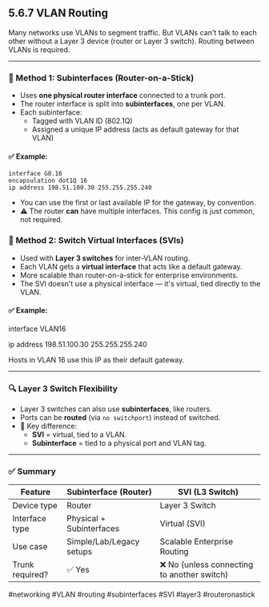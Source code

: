 ## 5.6.7 VLAN Routing

Many networks use VLANs to segment traffic. But VLANs can't talk to each other without a Layer 3 device (router or Layer 3 switch). Routing between VLANs is required.

---

### 🧱 Method 1: Subinterfaces (Router-on-a-Stick)

- Uses **one physical router interface** connected to a trunk port.
- The router interface is split into **subinterfaces**, one per VLAN.
- Each subinterface:
  - Tagged with VLAN ID (802.1Q)
  - Assigned a unique IP address (acts as default gateway for that VLAN)

#### ✅ Example:
```shell
interface G0.16
encapsulation dot1Q 16
ip address 198.51.100.30 255.255.255.240
```
- You can use the first or last available IP for the gateway, by convention.
- ⚠️ The router **can** have multiple interfaces. This config is just common, not required.
### 🧱 Method 2: Switch Virtual Interfaces (SVIs)

- Used with **Layer 3 switches** for inter-VLAN routing.
- Each VLAN gets a **virtual interface** that acts like a default gateway.
- More scalable than router-on-a-stick for enterprise environments.
- The SVI doesn't use a physical interface — it's virtual, tied directly to the VLAN.
#### ✅ Example:
interface VLAN16

ip address 198.51.100.30 255.255.255.240

Hosts in VLAN 16 use this IP as their default gateway.

---
### 🔍 Layer 3 Switch Flexibility

- Layer 3 switches can also use **subinterfaces**, like routers.
- Ports can be **routed** (via `no switchport`) instead of switched.
- 🧠 Key difference:
    - **SVI** = virtual, tied to a VLAN.
    - **Subinterface** = tied to a physical port and VLAN tag.
        

---
### ✅ Summary

|Feature|Subinterface (Router)|SVI (L3 Switch)|
|---|---|---|
|Device type|Router|Layer 3 Switch|
|Interface type|Physical + Subinterfaces|Virtual (SVI)|
|Use case|Simple/Lab/Legacy setups|Scalable Enterprise Routing|
|Trunk required?|✅ Yes|❌ No (unless connecting to another switch)|

#networking #VLAN #routing #subinterfaces #SVI #layer3 #routeronastick